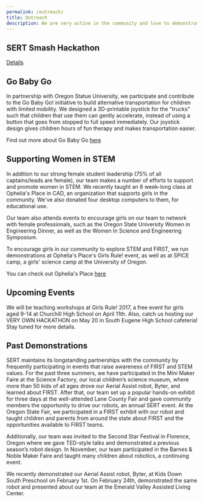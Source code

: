 ```yaml
---
permalink: /outreach/
title: Outreach
description: We are very active in the community and love to demonstrate our robotics at many different locations.
---
```


## SERT Smash Hackathon

<a href="https://sert2521.org/hack/"> Details</a>


## Go Baby Go

In partnership with Oregon Statue University, we participate and contribute to the Go Baby Go! initiative to build alternative transportation for children with limited mobility. We designed a 3D-printable joystick for the "trucks" such that children that use them can gently accelerate, instead of using a button that goes from stopped to full speed immediately. Our joystick design gives children hours of fun therapy and makes transportation easier. 

Find out more about Go Baby Go <a href="http://health.oregonstate.edu/gobabygo"> here</a>

## Supporting Women in STEM

In addition to our strong female student leadership (75% of all captains/leads are female), our team makes a number of efforts to support and promote women in STEM. We recently taught an 8 week-long class at Ophelia's Place in CAD, an organization that supports girls in the community. We've also donated four desktop computers to them, for educational use. 

Our team also attends events to encourage girls on our team to network with female professionals, such as the Oregon State University Women in Engineering Dinner, as well as the Women In Science and Engineering Symposium. 

To encourage girls in our community to explore STEM and FIRST, we run demonstrations at Ophelia's Place's Girls Rule! event, as well as at SPICE camp, a girls' science camp at the University of Oregon. 

You can check out Ophelia's Place <a href="http://opheliasplace.net/"> here</a>


## Upcoming Events

We will be teaching workshops at Girls Rule! 2017, a free event for girls aged 9-14 at Churchill High School on April 11th. Also, catch us hosting our VERY OWN HACKATHON on May 20 in South Eugene High School cafeteria! Stay tuned for more details.


## Past Demonstrations

SERT maintains its longstanding partnerships with the community by  frequently
participating in events that raise awareness of FIRST and STEM values. For the
past three summers, we have participated in the Mini Maker Faire at the Science
Factory, our local children’s science museum, where more than 50 kids of all
ages drove our Aerial Assist robot, Byter, and learned about FIRST. After that,
our team set up a popular hands-on exhibit for three days at the well-attended
Lane County Fair and gave community members the opportunity to drive our
robots, an annual SERT event. At the Oregon State Fair, we participated in a
FIRST exhibit with our robot and taught children and  parents from around the
state about FIRST and the opportunities available to FIRST teams.

Additionally, our team was invited to the Second Star Festival in Florence,
Oregon where we gave TED-style talks and demonstrated a previous season’s robot
design. In November, our team participated in the Barnes & Noble Maker Faire
and taught many children about robotics, a continuing event.

We recently demonstrated our Aerial Assist robot, Byter, at Kids Down South
Preschool on February 1st. On February 24th, demonstrated the same
robot and presented about our team at the Emerald Valley Assisted Living
Center.
